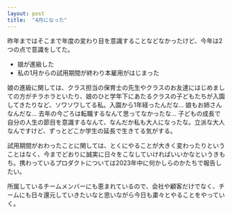 ```yaml
---
layout: post
title:  "4月になった"
---
```


昨年まではそこまで年度の変わり目を意識することなどなかったけど、今年は2つの点で意識をしてた。

* 娘が進級した
* 私の1月からの試用期間が終わり本雇用がはじまった

娘の進級に関しては、クラス担当の保育士の先生やクラスのお友達にはじめましての方がチラホラといたり、娘のひと学年下にあたるクラスの子どもたちが入園してきたりなど、ソワソワしてる私。入園から1年経ったんだな... 娘もお姉さんなんだな... 去年の今ごろは転職するなんて思ってなかったな... 子どもの成長で自分の人生の節目を意識するなんて、なんだか私も大人になったな。立派な大人なんですけど、ずっとどこか学生の延長で生きてる気がする。

試用期間がおわったことに関しては、とくにやることが大きく変わったりということはなく、今までどおりに誠実に日々をこなしていければいいかなというきもち。携わっているプロダクトについては2023年中に何かしらのかたちで報告したい。

所属しているチームメンバーにも恵まれているので、会社や顧客だけでなく、チームにも日々還元していきたいなと思いながら今日も粛々とやることをやっていく。